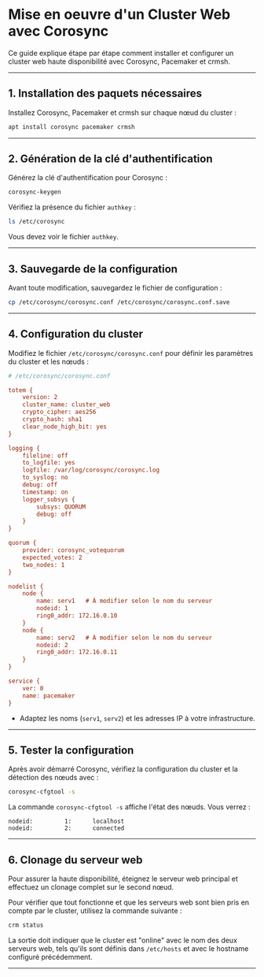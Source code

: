 # Mise en oeuvre d'un Cluster Web avec Corosync

Ce guide explique étape par étape comment installer et configurer un cluster web haute disponibilité avec Corosync, Pacemaker et crmsh.

---

## 1. Installation des paquets nécessaires

Installez Corosync, Pacemaker et crmsh sur chaque nœud du cluster :

```bash
apt install corosync pacemaker crmsh
```

---

## 2. Génération de la clé d'authentification

Générez la clé d'authentification pour Corosync :

```bash
corosync-keygen
```

Vérifiez la présence du fichier `authkey` :

```bash
ls /etc/corosync
```

Vous devez voir le fichier `authkey`.

---

## 3. Sauvegarde de la configuration

Avant toute modification, sauvegardez le fichier de configuration :

```bash
cp /etc/corosync/corosync.conf /etc/corosync/corosync.conf.save
```

---

## 4. Configuration du cluster

Modifiez le fichier `/etc/corosync/corosync.conf` pour définir les paramètres du cluster et les nœuds :

```ini
# /etc/corosync/corosync.conf

totem {
    version: 2
    cluster_name: cluster_web
    crypto_cipher: aes256
    crypto_hash: sha1
    clear_node_high_bit: yes
}

logging {
    fileline: off
    to_logfile: yes
    logfile: /var/log/corosync/corosync.log
    to_syslog: no
    debug: off
    timestamp: on
    logger_subsys {
        subsys: QUORUM
        debug: off
    }
}

quorum {
    provider: corosync_votequorum
    expected_votes: 2
    two_nodes: 1
}

nodelist {
    node {
        name: serv1   # À modifier selon le nom du serveur
        nodeid: 1
        ring0_addr: 172.16.0.10
    }
    node {
        name: serv2   # À modifier selon le nom du serveur
        nodeid: 2
        ring0_addr: 172.16.0.11
    }
}

service {
    ver: 0
    name: pacemaker
}
```

- Adaptez les noms (`serv1`, `serv2`) et les adresses IP à votre infrastructure.

---

## 5. Tester la configuration


Après avoir démarré Corosync, vérifiez la configuration du cluster et la détection des nœuds avec :

```bash
corosync-cfgtool -s
```

La commande `corosync-cfgtool -s` affiche l'état des nœuds. Vous verrez :

```
nodeid:         1:      localhost
nodeid:         2:      connected
```

---

## 6. Clonage du serveur web

Pour assurer la haute disponibilité, éteignez le serveur web principal et effectuez un clonage complet sur le second nœud.

Pour vérifier que tout fonctionne et que les serveurs web sont bien pris en compte par le cluster, utilisez la commande suivante :

```bash
crm status
```

La sortie doit indiquer que le cluster est "online" avec le nom des deux serveurs web, tels qu'ils sont définis dans `/etc/hosts` et avec le hostname configuré précédemment.

---
